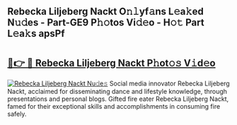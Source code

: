 ## Rebecka Liljeberg Nackt O𝚗𝚕yf𝚊ns L𝚎a𝚔ed N𝚞𝚍es - Part-GE9 P𝚑𝚘tos Vi𝚍𝚎o - H𝚘𝚝 Part L𝚎a𝚔s apsPf

# <h2><a href="http://kf6ibs.oniu.top/?m=Rebecka+Liljeberg+Nackt">🔗👉 🔴 Rebecka Liljeberg Nackt P𝚑ot𝚘𝚜 V𝚒d𝚎o</a></h2>

[![Rebecka Liljeberg Nackt Nu𝚍e𝚜](https://i.imgur.com/0qMVB7G.gif)](http://kf6ibs.oniu.top/?m=Rebecka+Liljeberg+Nackt)
Social media innovator Rebecka Liljeberg Nackt, acclaimed for disseminating dance and lifestyle knowledge, through presentations and personal blogs. Gifted fire eater Rebecka Liljeberg Nackt, famed for their exceptional skills and accomplishments in consuming fire safely.  
